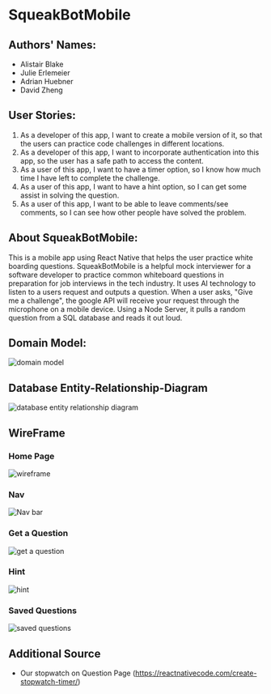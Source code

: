 # SqueakBotMobile

## Authors' Names:

- Alistair Blake 
- Julie Erlemeier
- Adrian Huebner
- David Zheng 

## User Stories:
1.	As a developer of this app, I want to create a mobile version of it, so that the users can practice code challenges in different locations.
2.	As a developer of this app, I want to incorporate authentication into this app, so the user has a safe path to access the content.
3.	As a user of this app, I want to have a timer option, so I know how much time I have left to complete the challenge.
4.	As a user of this app, I want to have a hint option, so I can get some assist in solving the question.
5.	As a user of this app, I want to be able to leave comments/see comments, so I can see how other people have solved the problem. 

## About SqueakBotMobile:
This is a mobile app using React Native that helps the user practice white boarding questions. 
SqueakBotMobile is a helpful mock interviewer for a software developer to practice common whiteboard questions in 
preparation for job interviews in the tech industry. It uses AI technology to listen to a users request and outputs a 
question. When a user asks, "Give me a challenge", the google API will receive your request through the microphone on a 
mobile device. Using a Node Server, it pulls a random question from a SQL database and reads it out loud.

## Domain Model:
![domain model](./squeakbot-mobile/assets/domain_model.png)

## Database Entity-Relationship-Diagram
![database entity relationship diagram](./squeakbot-mobile/assets/DBForSqueakBot.png)

## WireFrame

### Home Page
![wireframe](./squeakbot-mobile/assets/home.jpg)

### Nav
![Nav bar](./squeakbot-mobile/assets/nav.jpg)

### Get a Question
![get a question](./squeakbot-mobile/assets/getquestion.jpg)

### Hint
![hint](./squeakbot-mobile/assets/hint.jpg)

### Saved Questions
![saved questions](./squeakbot-mobile/assets/saved.jpg)

## Additional Source
- Our stopwatch on Question Page (https://reactnativecode.com/create-stopwatch-timer/)


